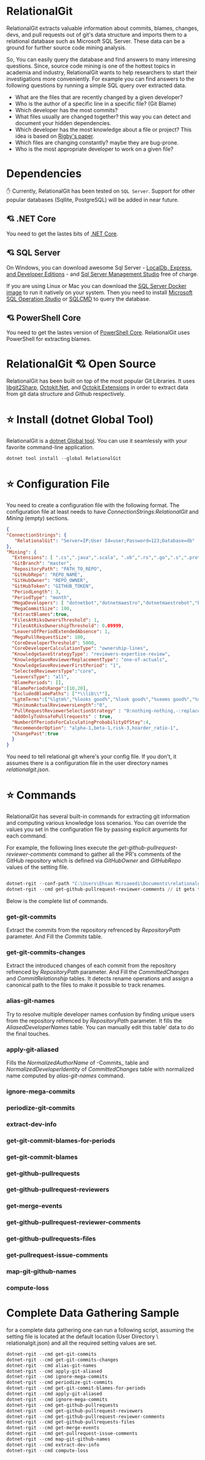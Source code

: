 # RelationalGit
RelationalGit extracts valuable information about commits, blames, changes, devs, and pull requests out of git's data structure and imports them to a relational database such as Microsoft SQL Server. These data can be a ground for further source code mining analysis.

So, You can easily query the database and find answers to many interesing questions. Since, source code mining is one of the hottest topics in academia and industry, RelationalGit wants to help researchers to start their investigations more conveniently.
For example you can find answers to the following questions by running a simple SQL query over extracted data.

* What are the files that are recently changed by a given developer?
* Who is the author of a specific line in a specific file? (Git Blame)
* Which developer has the most commits?
* What files usually are changed together? this way you can detect and document your hidden dependencies.
* Which developer has the most knowledge about a file or project? This idea is based on [Rigby's paper](http://ieeexplore.ieee.org/document/7886975/).
* Which files are changing constantly? maybe they are bug-prone.
* Who is the most appropriate developer to work on a given file?

# Dependencies

:raised_hand: Currently, RelationalGit has been tested on `SQL Server`. Support for other popular databases (Sqllite, PostgreSQL) will be added in near future.

##  :cupid: .NET Core

You need to get the lastes bits of [.NET Core](https://www.microsoft.com/net/download).

##  :cupid: SQL Server
On Windows, you can download awesome Sql Server - [LocalDb, Express, and Developer Editions](https://www.microsoft.com/en-ca/sql-server/sql-server-downloads) - and [Sql Server Management Studio](https://docs.microsoft.com/en-us/sql/ssms/download-sql-server-management-studio-ssms) free of charge.

If you are using Linux or Mac you can download the [SQL Server Docker image](https://docs.microsoft.com/en-us/sql/linux/quickstart-install-connect-docker?view=sql-server-linux-2017) to run it natively on your system. Then you need to install [Microsoft SQL Operation Studio](https://docs.microsoft.com/en-us/sql/sql-operations-studio/download) or [SQLCMD](https://docs.microsoft.com/en-us/sql/linux/sql-server-linux-setup-tools?view=sql-server-linux-2017) to query the database.

##  :cupid: PowerShell Core

You need to get the lastes version of [PowerShell Core](https://github.com/PowerShell/PowerShell/releases). RelationalGit uses PowerShell for extracting blames.


# RelationalGit :cupid: Open Source
RelationalGit has been built on top of the most popular Git Libraries. It uses [libgit2Sharp](https://github.com/libgit2/libgit2sharp), [Octokit.Net](https://github.com/octokit/octokit.net), and [Octokit.Extensions](https://github.com/mirsaeedi/octokit.net.extensions) in order to extract data from git data structure and Github respectively.

# :star: Install (dotnet Global Tool)

RelationalGit is a [dotnet Global tool](https://www.nuget.org/packages/RelationalGit). You can use it seamlessly with your favorite command-line application.

```PowerShell
dotnet tool install --global RelationalGit
```

# :star: Configuration File

You need to create a configuration file with the following format. The configuration file at least needs to have _ConnectionStrings:RelationalGit_ and _Mining_ (empty) sections.

```JSON
{
"ConnectionStrings": {
   "RelationalGit": "Server=IP;User Id=user;Password=123;Database=db"
},
"Mining": {
  "Extensions": [ ".cs",".java",".scala", ".vb",".rs",".go",".s",".proto",".coffee", ".sql",".rb",".ruby",".ts", ".js", ".jsx", ".sh", ".tsx", ".py", ".c", ".h", ".cpp", ".il", ".make", ".cmake", ".ps1", ".r", ".cmd"],
  "GitBranch": "master",
  "RepositoryPath": "PATH_TO_REPO",
  "GitHubRepo": "REPO_NAME",
  "GitHubOwner": "REPO_OWNER",
  "GitHubToken": "GITHUB_TOKEN",
  "PeriodLength": 3,
  "PeriodType": "month",
  "MegaDevelopers": [ "dotnetbot","dotnetmaestro","dotnetmaestrobot","bors","dotnet bot","dotnetgitsyncbot","k8scirobot","k8smergerobot","dotnetautomergebot" ],
  "MegaCommitSize": 100,
  "ExtractBlames":true,
  "FilesAtRiksOwnersThreshold": 1,
  "FilesAtRiksOwnershipThreshold": 0.09999,
  "LeaversOfPeriodExtendedAbsence": 1,
  "MegaPullRequestSize": 100,
  "CoreDeveloperThreshold": 5000,
  "CoreDeveloperCalculationType": "ownership-lines",
  "KnowledgeSaveStrategyType": "reviewers-expertise-review",
  "KnowledgeSaveReviewerReplacementType": "one-of-actuals",
  "KnowledgeSaveReviewerFirstPeriod": "1",
  "SelectedReviewersType":"core",
  "LeaversType": "all",
  "BlamePeriods": [],
  "BlamePeriodsRange":[10,20],
  "ExcludedBlamePaths": ["*\\lib\\*"],
  "LgtmTerms":["%lgtm%","%looks good%","%look good%","%seems good%","%seem good%","%sounds good%","%sound good%","%its good%","%its good%","%r+%","%good job%"],
  "MinimumActualReviewersLength":"0",
  "PullRequestReviewerSelectionStrategy" : "0:nothing-nothing,-:replacerandom-1",
  "AddOnlyToUnsafePullrequests" : true,
  "NumberOfPeriodsForCalculatingProbabilityOfStay":4,
  "RecommenderOption": "alpha-1,beta-1,risk-3,hoarder_ratio-1",
  "ChangePast":true
  }
}
```

You need to tell relational git where's your config file. If you don't, it assumes there is a configuration file in the user directory names _relationalgit.json_.

# :star: Commands

RelationalGit has several built-in commands for extracting git information and computing various knowledge loss scenarios. You can override the values you set in the configuration file by passing explicit arguments for each command. 

For example, the following lines execute the _get-github-pullrequest-reviewer-comments_ command to gather all the PR's comments of the GitHub repository which is defined via *_GitHubOwner_* and *_GitHubRepo_* values of the setting file.

```PowerShell

dotnet-rgit --conf-path "C:\Users\Ehsan Mirsaeedi\Documents\relationalgit.json"  --cmd get-github-pullrequest-reviewer-comments 
dotnet-rgit --cmd get-github-pullrequest-reviewer-comments // it gets the setting file from the default location

```

Below is the complete list of commands.

### get-git-commits
  
Extract the commits from the repository refrenced by _RepositoryPath_ parameter. And Fill the _Commits_ table.
  
### get-git-commits-changes

Extract the introduced changes of each commit from the repository refrenced by _RepositoryPath_ parameter. And Fill the _CommittedChanges_ and _CommitRelationship_ tables. It detects rename operations and assign a canonical path to the files to make it possible to track renames.

### alias-git-names

Try to resolve multiple developer names confusion by finding unique users from the repository refrenced by _RepositoryPath_ parameter. It fills the _AliasedDeveloperNames_ table. You can manually edit this table' data to do the final touches.

### apply-git-aliased

Fills the _NormalizedAuthorName_ of -Commits_ table and _NormalizedDeveloperIdentity_ of _CommittedChanges_ table with normalized name computed by _alias-git-names_ command.

### ignore-mega-commits
### periodize-git-commits
### extract-dev-info
### get-git-commit-blames-for-periods
### get-git-commit-blames
### get-github-pullrequests
### get-github-pullrequest-reviewers
### get-merge-events
### get-github-pullrequest-reviewer-comments
### get-github-pullrequests-files
### get-pullrequest-issue-comments
### map-git-github-names
### compute-loss

# Complete Data Gathering Sample

for a complete data gathering one can run a following script, assuming the setting file is located at the default location (User Directory \ relationalgit.json) and all the required setting values are set.

```PowerShell
dotnet-rgit --cmd get-git-commits
dotnet-rgit --cmd get-git-commits-changes
dotnet-rgit --cmd alias-git-names
dotnet-rgit --cmd apply-git-aliased
dotnet-rgit --cmd ignore-mega-commits
dotnet-rgit --cmd periodize-git-commits
dotnet-rgit --cmd get-git-commit-blames-for-periods
dotnet-rgit --cmd apply-git-aliased
dotnet-rgit --cmd ignore-mega-commits
dotnet-rgit --cmd get-github-pullrequests
dotnet-rgit --cmd get-github-pullrequest-reviewers
dotnet-rgit --cmd get-github-pullrequest-reviewer-comments
dotnet-rgit --cmd get-github-pullrequests-files
dotnet-rgit --cmd get-merge-events
dotnet-rgit --cmd get-pullrequest-issue-comments
dotnet-rgit --cmd map-git-github-names
dotnet-rgit --cmd extract-dev-info
dotnet-rgit --cmd compute-loss
```

